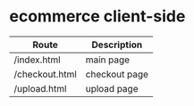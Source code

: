 # ecommerce client-side

| Route          | Description   |
|----------------|---------------|
| /index.html    | main page     |
| /checkout.html | checkout page |
| /upload.html   | upload page   |